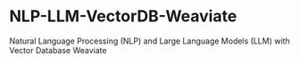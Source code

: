 # NLP-LLM-VectorDB-Weaviate
Natural Language Processing (NLP) and Large Language Models (LLM) with Vector Database Weaviate

